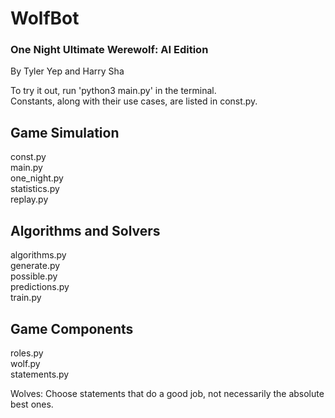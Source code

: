 # WolfBot
### One Night Ultimate Werewolf: AI Edition
By Tyler Yep and Harry Sha

To try it out, run 'python3 main.py' in the terminal.  
Constants, along with their use cases, are listed in const.py.

## Game Simulation
const.py  
main.py  
one_night.py  
statistics.py  
replay.py

## Algorithms and Solvers
algorithms.py  
generate.py  
possible.py  
predictions.py  
train.py

## Game Components
roles.py  
wolf.py  
statements.py

Wolves: Choose statements that do a good job, not necessarily the absolute best ones.
